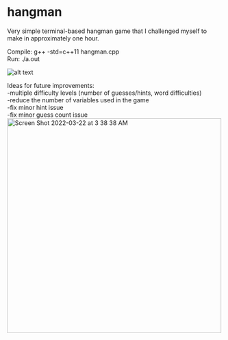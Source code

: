 # hangman
Very simple terminal-based hangman game that I challenged myself to make in approximately one hour.

Compile: g++ -std=c++11 hangman.cpp  
Run: ./a.out


![alt text](https://github.com/Theobragstad/hangman/blob/main/image.jpg?raw=true)


Ideas for future improvements:  
-multiple difficulty levels (number of guesses/hints, word difficulties)  
-reduce the number of variables used in the game  
-fix minor hint issue  
-fix minor guess count issue
<img width="500" alt="Screen Shot 2022-03-22 at 3 38 38 AM" src="https://user-images.githubusercontent.com/48075045/159451720-6eec9d24-2bd4-4abd-8ff2-f181c39c56ff.png">
